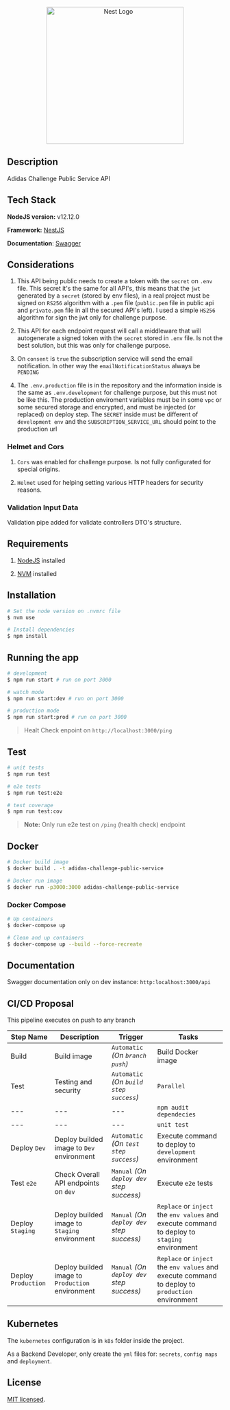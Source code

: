 <p align="center">
  <a href="http://nestjs.com/" target="blank"><img src="https://upload.wikimedia.org/wikipedia/commons/thumb/2/20/Adidas_Logo.svg/1024px-Adidas_Logo.svg.png" width="320" alt="Nest Logo" /></a>
</p>

## Description

Adidas Challenge Public Service API

## Tech Stack

**NodeJS version:** v12.12.0

**Framework:** [NestJS](https://nestjs.com/)

**Documentation**: [Swagger](https://swagger.io/)

## Considerations

1. This API being public needs to create a token with the `secret` on `.env` file. This secret it's the same for all API's, this means that the `jwt` generated by a `secret` (stored by env files), in a real project must be signed on `RS256` algorithm with a `.pem` file (`public.pem` file in public api and `private.pem` file in all the secured API's left). I used a simple `HS256` algorithm for sign the jwt only for challenge purpose.

2. This API for each endpoint request will call a middleware that will autogenerate a signed token with the `secret` stored in `.env` file. Is not the best solution, but this was only for challenge purpose.

3. On `consent` is `true` the subscription service will send the email notification. In other way the `emailNotificationStatus` always be `PENDING`

4. The `.env.production` file is in the repository and the information inside is the same as `.env.development` for challenge purpose, but this must not be like this. The production enviroment variables must be in some `vpc` or some secured storage and encrypted, and must be injected (or replaced) on deploy step.
The `SECRET` inside must be different of `development env` and the `SUBSCRIPTION_SERVICE_URL` should point to the production url

### Helmet and Cors

1. `Cors` was enabled for challenge purpose. Is not fully configurated for special origins.

2. `Helmet` used for helping setting various HTTP headers for security reasons.

### Validation Input Data

Validation pipe added for validate controllers DTO's structure.

## Requirements

1. [NodeJS](https://nodejs.org/es/download/) installed

2. [NVM](https://github.com/nvm-sh/nvm) installed

## Installation

```bash
# Set the node version on .nvmrc file
$ nvm use

# Install dependencies
$ npm install
```

## Running the app

```bash
# development
$ npm run start # run on port 3000

# watch mode
$ npm run start:dev # run on port 3000

# production mode
$ npm run start:prod # run on port 3000
```

> Healt Check enpoint on `http://localhost:3000/ping`

## Test

```bash
# unit tests
$ npm run test

# e2e tests
$ npm run test:e2e

# test coverage
$ npm run test:cov
```

> **Note:** Only run e2e test on `/ping` (health check) endpoint

## Docker

```bash
# Docker build image
$ docker build . -t adidas-challenge-public-service

# Docker run image
$ docker run -p3000:3000 adidas-challenge-public-service
```

### Docker Compose

```bash
# Up containers
$ docker-compose up

# Clean and up containers
$ docker-compose up --build --force-recreate
```

## Documentation

Swagger documentation only on dev instance: `http:localhost:3000/api`

## CI/CD Proposal

This pipeline executes on push to any branch

| Step Name | Description | Trigger | Tasks |
|---|---|---|---|
| Build | Build image | `Automatic` *(On `branch push`)* | Build Docker image |
| Test | Testing and security | `Automatic` *(On `build step success`)* | `Parallel` | On `Build` step |
|---|---|---| `npm audit dependecies` |
|---|---|---| `unit test` |
| Deploy `Dev` | Deploy builded image to `Dev` environment | `Automatic` *(On `test step success`)* | Execute command to deploy to `development` environment |
| Test `e2e` | Check Overall API endpoints on `dev` | `Manual` *(On `deploy dev` step success)* | Execute `e2e` tests |
| Deploy `Staging` | Deploy builded image to `Staging` environment | `Manual` *(On `deploy dev` step success)* | `Replace` or `inject` the `env values` and execute command to deploy to `staging` environment |
| Deploy `Production` | Deploy builded image to `Production` environment | `Manual` *(On `deploy dev` step success)* | `Replace` or `inject` the `env values` and execute command to deploy to `production` environment |

## Kubernetes

The `kubernetes` configuration is in `k8s` folder inside the project.

As a Backend Developer, only create the `yml` files for: `secrets`, `config maps` and `deployment`.

## License

[MIT licensed](LICENSE).
